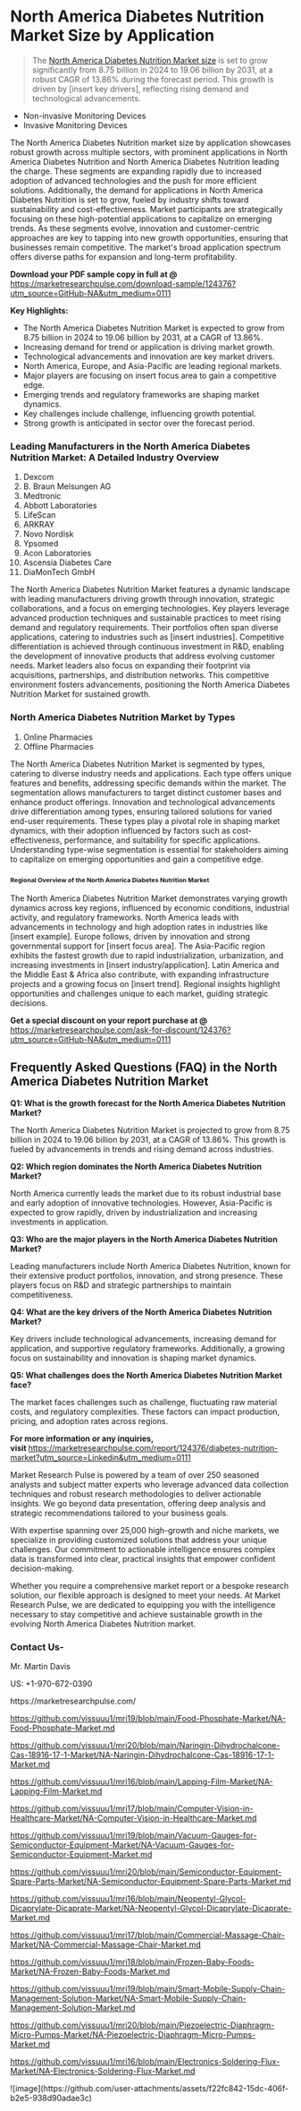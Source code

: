 <h1>North America Diabetes Nutrition Market&nbsp;Size by Application</h1><blockquote><p>The <a href="https://marketresearchpulse.com/download-sample/124376?utm_source=GitHub-NA&amp;utm_medium=0111">North America Diabetes Nutrition Market size</a> is set to grow significantly from 8.75 billion in 2024 to 19.06 billion by 2031, at a robust CAGR of 13.86% during the forecast period. This growth is driven by [insert key drivers], reflecting rising demand and technological advancements.</p></blockquote><ul><li>Non-invasive Monitoring Devices<li> Invasive Monitoring Devices</li></ul><p>The North America Diabetes Nutrition market size by application showcases robust growth across multiple sectors, with prominent applications in North America Diabetes Nutrition and North America Diabetes Nutrition leading the charge. These segments are expanding rapidly due to increased adoption of advanced technologies and the push for more efficient solutions. Additionally, the demand for applications in North America Diabetes Nutrition is set to grow, fueled by industry shifts toward sustainability and cost-effectiveness. Market participants are strategically focusing on these high-potential applications to capitalize on emerging trends. As these segments evolve, innovation and customer-centric approaches are key to tapping into new growth opportunities, ensuring that businesses remain competitive. The market's broad application spectrum offers diverse paths for expansion and long-term profitability.</p><p><strong>Download your PDF sample copy in full at @ </strong><a href="https://marketresearchpulse.com/download-sample/124376?utm_source=GitHub-NA&amp;utm_medium=0111">https://marketresearchpulse.com/download-sample/124376?utm_source=GitHub-NA&amp;utm_medium=0111</a></p><p><strong>Key Highlights: </strong></p><ul><li>The North America Diabetes Nutrition Market is expected to grow from 8.75 billion in 2024 to 19.06 billion by 2031, at a CAGR of 13.86%.</li><li>Increasing demand for trend or application is driving market growth.</li><li>Technological advancements and innovation are key market drivers.</li><li>North America, Europe, and Asia-Pacific are leading regional markets.</li><li>Major players are focusing on insert focus area to gain a competitive edge.</li><li>Emerging trends and regulatory frameworks are shaping market dynamics.</li><li>Key challenges include challenge, influencing growth potential.</li><li>Strong growth is anticipated in sector over the forecast period.</li></ul><h3>Leading Manufacturers in the North America Diabetes Nutrition Market: A Detailed Industry Overview</h3><ol><li>Dexcom</li><li>B. Braun Melsungen AG</li><li>Medtronic</li><li>Abbott Laboratories</li><li>LifeScan</li><li>ARKRAY</li><li>Novo Nordisk</li><li>Ypsomed</li><li>Acon Laboratories</li><li>Ascensia Diabetes Care</li><li>DiaMonTech GmbH</li></ol><div class="flex max-w-full flex-col flex-grow"><div class="min-h-8 text-message flex w-full flex-col items-end gap-2 whitespace-normal break-words [.text-message+&amp;]:mt-5" dir="auto" data-message-author-role="assistant" data-message-id="fd8432e4-4910-450d-b182-61b7bfb0a01f" data-message-model-slug="gpt-4o"><div class="flex w-full flex-col gap-1 empty:hidden first:pt-[3px]"><div class="markdown prose w-full break-words dark:prose-invert light"><p>The North America Diabetes Nutrition Market features a dynamic landscape with leading manufacturers driving growth through innovation, strategic collaborations, and a focus on emerging technologies. Key players leverage advanced production techniques and sustainable practices to meet rising demand and regulatory requirements. Their portfolios often span diverse applications, catering to industries such as [insert industries]. Competitive differentiation is achieved through continuous investment in R&amp;D, enabling the development of innovative products that address evolving customer needs. Market leaders also focus on expanding their footprint via acquisitions, partnerships, and distribution networks. This competitive environment fosters advancements, positioning the North America Diabetes Nutrition Market for sustained growth.</p></div></div></div></div><h3>North America Diabetes Nutrition Market by Types</h3><ol><li>Online Pharmacies<li> Offline Pharmacies</li></ol><div class="flex max-w-full flex-col flex-grow"><div class="min-h-8 text-message flex w-full flex-col items-end gap-2 whitespace-normal break-words [.text-message+&amp;]:mt-5" dir="auto" data-message-author-role="assistant" data-message-id="084470be-0bb7-4664-bddf-5156b4f41249" data-message-model-slug="gpt-4o-mini"><div class="flex w-full flex-col gap-1 empty:hidden first:pt-[3px]"><div class="markdown prose w-full break-words dark:prose-invert light"><p>The North America Diabetes Nutrition Market is segmented by types, catering to diverse industry needs and applications. Each type offers unique features and benefits, addressing specific demands within the market. The segmentation allows manufacturers to target distinct customer bases and enhance product offerings. Innovation and technological advancements drive differentiation among types, ensuring tailored solutions for varied end-user requirements. These types play a pivotal role in shaping market dynamics, with their adoption influenced by factors such as cost-effectiveness, performance, and suitability for specific applications. Understanding type-wise segmentation is essential for stakeholders aiming to capitalize on emerging opportunities and gain a competitive edge.</p></div></div></div></div><h3><span style="font-size: 11px;">Regional Overview of the North America Diabetes Nutrition Market</span></h3><div class="flex max-w-full flex-col flex-grow"><div class="min-h-8 text-message flex w-full flex-col items-end gap-2 whitespace-normal break-words [.text-message+&amp;]:mt-5" dir="auto" data-message-author-role="assistant" data-message-id="e9038762-ce64-4e30-91c9-9bd413514231" data-message-model-slug="gpt-4o-mini"><div class="flex w-full flex-col gap-1 empty:hidden first:pt-[3px]"><div class="markdown prose w-full break-words dark:prose-invert light"><p>The North America Diabetes Nutrition Market demonstrates varying growth dynamics across key regions, influenced by economic conditions, industrial activity, and regulatory frameworks. North America leads with advancements in technology and high adoption rates in industries like [insert example]. Europe follows, driven by innovation and strong governmental support for [insert focus area]. The Asia-Pacific region exhibits the fastest growth due to rapid industrialization, urbanization, and increasing investments in [insert industry/application]. Latin America and the Middle East &amp; Africa also contribute, with expanding infrastructure projects and a growing focus on [insert trend]. Regional insights highlight opportunities and challenges unique to each market, guiding strategic decisions.</p></div></div></div></div><p><strong>Get a special discount on your report purchase at @ </strong><a href="https://marketresearchpulse.com/ask-for-discount/124376?utm_source=GitHub-NA&amp;utm_medium=0111">https://marketresearchpulse.com/ask-for-discount/124376?utm_source=GitHub-NA&amp;utm_medium=0111</a></p><h2>Frequently Asked Questions (FAQ) in the North America Diabetes Nutrition Market</h2><p><strong>Q1: What is the growth forecast for the North America Diabetes Nutrition Market?</strong></p><p>The North America Diabetes Nutrition Market is projected to grow from 8.75 billion in 2024 to 19.06 billion by 2031, at a CAGR of 13.86%. This growth is fueled by advancements in trends and rising demand across industries.</p><p><strong>Q2: Which region dominates the North America Diabetes Nutrition Market?</strong></p><p>North America currently leads the market due to its robust industrial base and early adoption of innovative technologies. However, Asia-Pacific is expected to grow rapidly, driven by industrialization and increasing investments in application.</p><p><strong>Q3: Who are the major players in the North America Diabetes Nutrition Market?</strong></p><p>Leading manufacturers include North America Diabetes Nutrition, known for their extensive product portfolios, innovation, and strong presence. These players focus on R&amp;D and strategic partnerships to maintain competitiveness.</p><p><strong>Q4: What are the key drivers of the North America Diabetes Nutrition Market?</strong></p><p>Key drivers include technological advancements, increasing demand for application, and supportive regulatory frameworks. Additionally, a growing focus on sustainability and innovation is shaping market dynamics.</p><p><strong>Q5: What challenges does the North America Diabetes Nutrition Market face?</strong></p><p>The market faces challenges such as challenge, fluctuating raw material costs, and regulatory complexities. These factors can impact production, pricing, and adoption rates across regions.</p><p><strong>For more information or any inquiries, visit&nbsp;</strong><a href="https://marketresearchpulse.com/report/124376/diabetes-nutrition-market?utm_source=Linkedin&utm_medium=0111">https://marketresearchpulse.com/report/124376/diabetes-nutrition-market?utm_source=Linkedin&utm_medium=0111</a></p><p>Market Research Pulse is powered by a team of over 250 seasoned analysts and subject matter experts who leverage advanced data collection techniques and robust research methodologies to deliver actionable insights. We go beyond data presentation, offering deep analysis and strategic recommendations tailored to your business goals.</p><p>With expertise spanning over 25,000 high-growth and niche markets, we specialize in providing customized solutions that address your unique challenges. Our commitment to actionable intelligence ensures complex data is transformed into clear, practical insights that empower confident decision-making.</p><p>Whether you require a comprehensive market report or a bespoke research solution, our flexible approach is designed to meet your needs. At Market Research Pulse, we are dedicated to equipping you with the intelligence necessary to stay competitive and achieve sustainable growth in the evolving North America Diabetes Nutrition market.</p><h3><strong>Contact Us-</strong></h3><p>Mr. Martin Davis</p><p>US: +1-970-672-0390</p><p>https://marketresearchpulse.com/</p><p><a href="https://github.com/vissuuu1/mri19/blob/main/Food-Phosphate-Market/NA-Food-Phosphate-Market.md">https://github.com/vissuuu1/mri19/blob/main/Food-Phosphate-Market/NA-Food-Phosphate-Market.md</a></p><p><a href="https://github.com/vissuuu1/mri20/blob/main/Naringin-Dihydrochalcone-Cas-18916-17-1-Market/NA-Naringin-Dihydrochalcone-Cas-18916-17-1-Market.md">https://github.com/vissuuu1/mri20/blob/main/Naringin-Dihydrochalcone-Cas-18916-17-1-Market/NA-Naringin-Dihydrochalcone-Cas-18916-17-1-Market.md</a></p><p><a href="https://github.com/vissuuu1/mri16/blob/main/Lapping-Film-Market/NA-Lapping-Film-Market.md">https://github.com/vissuuu1/mri16/blob/main/Lapping-Film-Market/NA-Lapping-Film-Market.md</a></p><p><a href="https://github.com/vissuuu1/mri17/blob/main/Computer-Vision-in-Healthcare-Market/NA-Computer-Vision-in-Healthcare-Market.md">https://github.com/vissuuu1/mri17/blob/main/Computer-Vision-in-Healthcare-Market/NA-Computer-Vision-in-Healthcare-Market.md</a></p><p><a href="https://github.com/vissuuu1/mri19/blob/main/Vacuum-Gauges-for-Semiconductor-Equipment-Market/NA-Vacuum-Gauges-for-Semiconductor-Equipment-Market.md">https://github.com/vissuuu1/mri19/blob/main/Vacuum-Gauges-for-Semiconductor-Equipment-Market/NA-Vacuum-Gauges-for-Semiconductor-Equipment-Market.md</a></p><p><a href="https://github.com/vissuuu1/mri20/blob/main/Semiconductor-Equipment-Spare-Parts-Market/NA-Semiconductor-Equipment-Spare-Parts-Market.md">https://github.com/vissuuu1/mri20/blob/main/Semiconductor-Equipment-Spare-Parts-Market/NA-Semiconductor-Equipment-Spare-Parts-Market.md</a></p><p><a href="https://github.com/vissuuu1/mri16/blob/main/Neopentyl-Glycol-Dicaprylate-Dicaprate-Market/NA-Neopentyl-Glycol-Dicaprylate-Dicaprate-Market.md">https://github.com/vissuuu1/mri16/blob/main/Neopentyl-Glycol-Dicaprylate-Dicaprate-Market/NA-Neopentyl-Glycol-Dicaprylate-Dicaprate-Market.md</a></p><p><a href="https://github.com/vissuuu1/mri17/blob/main/Commercial-Massage-Chair-Market/NA-Commercial-Massage-Chair-Market.md">https://github.com/vissuuu1/mri17/blob/main/Commercial-Massage-Chair-Market/NA-Commercial-Massage-Chair-Market.md</a></p><p><a href="https://github.com/vissuuu1/mri18/blob/main/Frozen-Baby-Foods-Market/NA-Frozen-Baby-Foods-Market.md">https://github.com/vissuuu1/mri18/blob/main/Frozen-Baby-Foods-Market/NA-Frozen-Baby-Foods-Market.md</a></p><p><a href="https://github.com/vissuuu1/mri19/blob/main/Smart-Mobile-Supply-Chain-Management-Solution-Market/NA-Smart-Mobile-Supply-Chain-Management-Solution-Market.md">https://github.com/vissuuu1/mri19/blob/main/Smart-Mobile-Supply-Chain-Management-Solution-Market/NA-Smart-Mobile-Supply-Chain-Management-Solution-Market.md</a></p><p><a href="https://github.com/vissuuu1/mri20/blob/main/Piezoelectric-Diaphragm-Micro-Pumps-Market/NA-Piezoelectric-Diaphragm-Micro-Pumps-Market.md">https://github.com/vissuuu1/mri20/blob/main/Piezoelectric-Diaphragm-Micro-Pumps-Market/NA-Piezoelectric-Diaphragm-Micro-Pumps-Market.md</a></p><p><a href="https://github.com/vissuuu1/mri16/blob/main/Electronics-Soldering-Flux-Market/NA-Electronics-Soldering-Flux-Market.md">https://github.com/vissuuu1/mri16/blob/main/Electronics-Soldering-Flux-Market/NA-Electronics-Soldering-Flux-Market.md</a></p>
![image](https://github.com/user-attachments/assets/f22fc842-15dc-406f-b2e5-938d90adae3c)
